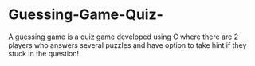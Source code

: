 # Guessing-Game-Quiz-
A guessing game is a quiz game developed using C where there are 2 players who answers several puzzles and have option to take hint if they stuck in the question!
